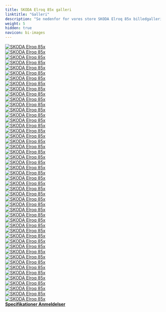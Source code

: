 ```yaml
---
title: SKODA Elroq 85x galleri
linktitle: "Galleri"
description: "Se nedenfor for vores store SKODA Elroq 85x billedgalleri. Klik på billederne for versioner i høj opløsning."
weight: 5
hidden: true
navicon: bi-images
---
```

<!-- markdownlint-disable MD033 -->
<div class="row" id ="my-gallery">
	<div class="pswp-grid-item col-6 col-md-4">
		<a href="https://media.evkx.net/multimedia/models/skoda/elroq/elroq_85x/chargeport_1.jpg"
data-pswp-src="https://media.evkx.net/multimedia/models/skoda/elroq/elroq_85x/chargeport_1.jpg"
data-pswp-width="3000"
data-pswp-height="2001" 
target="_blank">
			<img src="https://media.evkx.net/multimedia/models/skoda/elroq/elroq_85x/chargeport_1_xst.jpg" alt="SKODA Elroq 85x" class="img-fluid " />
		</a>
	</div>
	<div class="pswp-grid-item col-6 col-md-4">
		<a href="https://media.evkx.net/multimedia/models/skoda/elroq/elroq_85x/charging_1.jpg"
data-pswp-src="https://media.evkx.net/multimedia/models/skoda/elroq/elroq_85x/charging_1.jpg"
data-pswp-width="3000"
data-pswp-height="2001" 
target="_blank">
			<img src="https://media.evkx.net/multimedia/models/skoda/elroq/elroq_85x/charging_1_xst.jpg" alt="SKODA Elroq 85x" class="img-fluid " />
		</a>
	</div>
	<div class="pswp-grid-item col-6 col-md-4">
		<a href="https://media.evkx.net/multimedia/models/skoda/elroq/elroq_85x/details_1.jpg"
data-pswp-src="https://media.evkx.net/multimedia/models/skoda/elroq/elroq_85x/details_1.jpg"
data-pswp-width="3000"
data-pswp-height="2001" 
target="_blank">
			<img src="https://media.evkx.net/multimedia/models/skoda/elroq/elroq_85x/details_1_xst.jpg" alt="SKODA Elroq 85x" class="img-fluid " />
		</a>
	</div>
	<div class="pswp-grid-item col-6 col-md-4">
		<a href="https://media.evkx.net/multimedia/models/skoda/elroq/elroq_85x/details_2.jpg"
data-pswp-src="https://media.evkx.net/multimedia/models/skoda/elroq/elroq_85x/details_2.jpg"
data-pswp-width="3000"
data-pswp-height="2001" 
target="_blank">
			<img src="https://media.evkx.net/multimedia/models/skoda/elroq/elroq_85x/details_2_xst.jpg" alt="SKODA Elroq 85x" class="img-fluid " />
		</a>
	</div>
	<div class="pswp-grid-item col-6 col-md-4">
		<a href="https://media.evkx.net/multimedia/models/skoda/elroq/elroq_85x/details_3.jpg"
data-pswp-src="https://media.evkx.net/multimedia/models/skoda/elroq/elroq_85x/details_3.jpg"
data-pswp-width="3000"
data-pswp-height="2001" 
target="_blank">
			<img src="https://media.evkx.net/multimedia/models/skoda/elroq/elroq_85x/details_3_xst.jpg" alt="SKODA Elroq 85x" class="img-fluid " />
		</a>
	</div>
	<div class="pswp-grid-item col-6 col-md-4">
		<a href="https://media.evkx.net/multimedia/models/skoda/elroq/elroq_85x/details_4.jpg"
data-pswp-src="https://media.evkx.net/multimedia/models/skoda/elroq/elroq_85x/details_4.jpg"
data-pswp-width="3000"
data-pswp-height="2001" 
target="_blank">
			<img src="https://media.evkx.net/multimedia/models/skoda/elroq/elroq_85x/details_4_xst.jpg" alt="SKODA Elroq 85x" class="img-fluid " />
		</a>
	</div>
	<div class="pswp-grid-item col-6 col-md-4">
		<a href="https://media.evkx.net/multimedia/models/skoda/elroq/elroq_85x/details_5.jpg"
data-pswp-src="https://media.evkx.net/multimedia/models/skoda/elroq/elroq_85x/details_5.jpg"
data-pswp-width="3000"
data-pswp-height="1998" 
target="_blank">
			<img src="https://media.evkx.net/multimedia/models/skoda/elroq/elroq_85x/details_5_xst.jpg" alt="SKODA Elroq 85x" class="img-fluid " />
		</a>
	</div>
	<div class="pswp-grid-item col-6 col-md-4">
		<a href="https://media.evkx.net/multimedia/models/skoda/elroq/elroq_85x/details_6.jpg"
data-pswp-src="https://media.evkx.net/multimedia/models/skoda/elroq/elroq_85x/details_6.jpg"
data-pswp-width="3000"
data-pswp-height="2001" 
target="_blank">
			<img src="https://media.evkx.net/multimedia/models/skoda/elroq/elroq_85x/details_6_xst.jpg" alt="SKODA Elroq 85x" class="img-fluid " />
		</a>
	</div>
	<div class="pswp-grid-item col-6 col-md-4">
		<a href="https://media.evkx.net/multimedia/models/skoda/elroq/elroq_85x/details_7.jpg"
data-pswp-src="https://media.evkx.net/multimedia/models/skoda/elroq/elroq_85x/details_7.jpg"
data-pswp-width="3000"
data-pswp-height="2001" 
target="_blank">
			<img src="https://media.evkx.net/multimedia/models/skoda/elroq/elroq_85x/details_7_xst.jpg" alt="SKODA Elroq 85x" class="img-fluid " />
		</a>
	</div>
	<div class="pswp-grid-item col-6 col-md-4">
		<a href="https://media.evkx.net/multimedia/models/skoda/elroq/elroq_85x/exterior_1.jpg"
data-pswp-src="https://media.evkx.net/multimedia/models/skoda/elroq/elroq_85x/exterior_1.jpg"
data-pswp-width="3000"
data-pswp-height="1687" 
target="_blank">
			<img src="https://media.evkx.net/multimedia/models/skoda/elroq/elroq_85x/exterior_1_xst.jpg" alt="SKODA Elroq 85x" class="img-fluid " />
		</a>
	</div>
	<div class="pswp-grid-item col-6 col-md-4">
		<a href="https://media.evkx.net/multimedia/models/skoda/elroq/elroq_85x/exterior_2.jpg"
data-pswp-src="https://media.evkx.net/multimedia/models/skoda/elroq/elroq_85x/exterior_2.jpg"
data-pswp-width="3000"
data-pswp-height="2001" 
target="_blank">
			<img src="https://media.evkx.net/multimedia/models/skoda/elroq/elroq_85x/exterior_2_xst.jpg" alt="SKODA Elroq 85x" class="img-fluid " />
		</a>
	</div>
	<div class="pswp-grid-item col-6 col-md-4">
		<a href="https://media.evkx.net/multimedia/models/skoda/elroq/elroq_85x/exterior_3.jpg"
data-pswp-src="https://media.evkx.net/multimedia/models/skoda/elroq/elroq_85x/exterior_3.jpg"
data-pswp-width="3000"
data-pswp-height="2001" 
target="_blank">
			<img src="https://media.evkx.net/multimedia/models/skoda/elroq/elroq_85x/exterior_3_xst.jpg" alt="SKODA Elroq 85x" class="img-fluid " />
		</a>
	</div>
	<div class="pswp-grid-item col-6 col-md-4">
		<a href="https://media.evkx.net/multimedia/models/skoda/elroq/elroq_85x/exterior_4.jpg"
data-pswp-src="https://media.evkx.net/multimedia/models/skoda/elroq/elroq_85x/exterior_4.jpg"
data-pswp-width="3000"
data-pswp-height="2001" 
target="_blank">
			<img src="https://media.evkx.net/multimedia/models/skoda/elroq/elroq_85x/exterior_4_xst.jpg" alt="SKODA Elroq 85x" class="img-fluid " />
		</a>
	</div>
	<div class="pswp-grid-item col-6 col-md-4">
		<a href="https://media.evkx.net/multimedia/models/skoda/elroq/elroq_85x/exterior_5.jpg"
data-pswp-src="https://media.evkx.net/multimedia/models/skoda/elroq/elroq_85x/exterior_5.jpg"
data-pswp-width="3000"
data-pswp-height="2001" 
target="_blank">
			<img src="https://media.evkx.net/multimedia/models/skoda/elroq/elroq_85x/exterior_5_xst.jpg" alt="SKODA Elroq 85x" class="img-fluid " />
		</a>
	</div>
	<div class="pswp-grid-item col-6 col-md-4">
		<a href="https://media.evkx.net/multimedia/models/skoda/elroq/elroq_85x/exterior_6.jpg"
data-pswp-src="https://media.evkx.net/multimedia/models/skoda/elroq/elroq_85x/exterior_6.jpg"
data-pswp-width="3000"
data-pswp-height="2000" 
target="_blank">
			<img src="https://media.evkx.net/multimedia/models/skoda/elroq/elroq_85x/exterior_6_xst.jpg" alt="SKODA Elroq 85x" class="img-fluid " />
		</a>
	</div>
	<div class="pswp-grid-item col-6 col-md-4">
		<a href="https://media.evkx.net/multimedia/models/skoda/elroq/elroq_85x/exterior_7.jpg"
data-pswp-src="https://media.evkx.net/multimedia/models/skoda/elroq/elroq_85x/exterior_7.jpg"
data-pswp-width="3000"
data-pswp-height="1687" 
target="_blank">
			<img src="https://media.evkx.net/multimedia/models/skoda/elroq/elroq_85x/exterior_7_xst.jpg" alt="SKODA Elroq 85x" class="img-fluid " />
		</a>
	</div>
	<div class="pswp-grid-item col-6 col-md-4">
		<a href="https://media.evkx.net/multimedia/models/skoda/elroq/elroq_85x/exterior_8.jpg"
data-pswp-src="https://media.evkx.net/multimedia/models/skoda/elroq/elroq_85x/exterior_8.jpg"
data-pswp-width="3000"
data-pswp-height="1687" 
target="_blank">
			<img src="https://media.evkx.net/multimedia/models/skoda/elroq/elroq_85x/exterior_8_xst.jpg" alt="SKODA Elroq 85x" class="img-fluid " />
		</a>
	</div>
	<div class="pswp-grid-item col-6 col-md-4">
		<a href="https://media.evkx.net/multimedia/models/skoda/elroq/elroq_85x/exterior_9.jpg"
data-pswp-src="https://media.evkx.net/multimedia/models/skoda/elroq/elroq_85x/exterior_9.jpg"
data-pswp-width="3000"
data-pswp-height="1687" 
target="_blank">
			<img src="https://media.evkx.net/multimedia/models/skoda/elroq/elroq_85x/exterior_9_xst.jpg" alt="SKODA Elroq 85x" class="img-fluid " />
		</a>
	</div>
	<div class="pswp-grid-item col-6 col-md-4">
		<a href="https://media.evkx.net/multimedia/models/skoda/elroq/elroq_85x/frontseats_1.jpg"
data-pswp-src="https://media.evkx.net/multimedia/models/skoda/elroq/elroq_85x/frontseats_1.jpg"
data-pswp-width="3000"
data-pswp-height="2001" 
target="_blank">
			<img src="https://media.evkx.net/multimedia/models/skoda/elroq/elroq_85x/frontseats_1_xst.jpg" alt="SKODA Elroq 85x" class="img-fluid " />
		</a>
	</div>
	<div class="pswp-grid-item col-6 col-md-4">
		<a href="https://media.evkx.net/multimedia/models/skoda/elroq/elroq_85x/frontseats_2.jpg"
data-pswp-src="https://media.evkx.net/multimedia/models/skoda/elroq/elroq_85x/frontseats_2.jpg"
data-pswp-width="3000"
data-pswp-height="2001" 
target="_blank">
			<img src="https://media.evkx.net/multimedia/models/skoda/elroq/elroq_85x/frontseats_2_xst.jpg" alt="SKODA Elroq 85x" class="img-fluid " />
		</a>
	</div>
	<div class="pswp-grid-item col-6 col-md-4">
		<a href="https://media.evkx.net/multimedia/models/skoda/elroq/elroq_85x/frontseats_3.jpg"
data-pswp-src="https://media.evkx.net/multimedia/models/skoda/elroq/elroq_85x/frontseats_3.jpg"
data-pswp-width="3000"
data-pswp-height="2001" 
target="_blank">
			<img src="https://media.evkx.net/multimedia/models/skoda/elroq/elroq_85x/frontseats_3_xst.jpg" alt="SKODA Elroq 85x" class="img-fluid " />
		</a>
	</div>
	<div class="pswp-grid-item col-6 col-md-4">
		<a href="https://media.evkx.net/multimedia/models/skoda/elroq/elroq_85x/headlights_1.jpg"
data-pswp-src="https://media.evkx.net/multimedia/models/skoda/elroq/elroq_85x/headlights_1.jpg"
data-pswp-width="3000"
data-pswp-height="2001" 
target="_blank">
			<img src="https://media.evkx.net/multimedia/models/skoda/elroq/elroq_85x/headlights_1_xst.jpg" alt="SKODA Elroq 85x" class="img-fluid " />
		</a>
	</div>
	<div class="pswp-grid-item col-6 col-md-4">
		<a href="https://media.evkx.net/multimedia/models/skoda/elroq/elroq_85x/headlights_2.jpg"
data-pswp-src="https://media.evkx.net/multimedia/models/skoda/elroq/elroq_85x/headlights_2.jpg"
data-pswp-width="3000"
data-pswp-height="2001" 
target="_blank">
			<img src="https://media.evkx.net/multimedia/models/skoda/elroq/elroq_85x/headlights_2_xst.jpg" alt="SKODA Elroq 85x" class="img-fluid " />
		</a>
	</div>
	<div class="pswp-grid-item col-6 col-md-4">
		<a href="https://media.evkx.net/multimedia/models/skoda/elroq/elroq_85x/interior_1.jpg"
data-pswp-src="https://media.evkx.net/multimedia/models/skoda/elroq/elroq_85x/interior_1.jpg"
data-pswp-width="3000"
data-pswp-height="1912" 
target="_blank">
			<img src="https://media.evkx.net/multimedia/models/skoda/elroq/elroq_85x/interior_1_xst.jpg" alt="SKODA Elroq 85x" class="img-fluid " />
		</a>
	</div>
	<div class="pswp-grid-item col-6 col-md-4">
		<a href="https://media.evkx.net/multimedia/models/skoda/elroq/elroq_85x/interior_2.jpg"
data-pswp-src="https://media.evkx.net/multimedia/models/skoda/elroq/elroq_85x/interior_2.jpg"
data-pswp-width="3000"
data-pswp-height="1916" 
target="_blank">
			<img src="https://media.evkx.net/multimedia/models/skoda/elroq/elroq_85x/interior_2_xst.jpg" alt="SKODA Elroq 85x" class="img-fluid " />
		</a>
	</div>
	<div class="pswp-grid-item col-6 col-md-4">
		<a href="https://media.evkx.net/multimedia/models/skoda/elroq/elroq_85x/interior_3.jpg"
data-pswp-src="https://media.evkx.net/multimedia/models/skoda/elroq/elroq_85x/interior_3.jpg"
data-pswp-width="3000"
data-pswp-height="1894" 
target="_blank">
			<img src="https://media.evkx.net/multimedia/models/skoda/elroq/elroq_85x/interior_3_xst.jpg" alt="SKODA Elroq 85x" class="img-fluid " />
		</a>
	</div>
	<div class="pswp-grid-item col-6 col-md-4">
		<a href="https://media.evkx.net/multimedia/models/skoda/elroq/elroq_85x/main_1.jpg"
data-pswp-src="https://media.evkx.net/multimedia/models/skoda/elroq/elroq_85x/main_1.jpg"
data-pswp-width="3000"
data-pswp-height="1687" 
target="_blank">
			<img src="https://media.evkx.net/multimedia/models/skoda/elroq/elroq_85x/main_1_xst.jpg" alt="SKODA Elroq 85x" class="img-fluid " />
		</a>
	</div>
	<div class="pswp-grid-item col-6 col-md-4">
		<a href="https://media.evkx.net/multimedia/models/skoda/elroq/elroq_85x/rearlights_1.jpg"
data-pswp-src="https://media.evkx.net/multimedia/models/skoda/elroq/elroq_85x/rearlights_1.jpg"
data-pswp-width="3000"
data-pswp-height="2001" 
target="_blank">
			<img src="https://media.evkx.net/multimedia/models/skoda/elroq/elroq_85x/rearlights_1_xst.jpg" alt="SKODA Elroq 85x" class="img-fluid " />
		</a>
	</div>
	<div class="pswp-grid-item col-6 col-md-4">
		<a href="https://media.evkx.net/multimedia/models/skoda/elroq/elroq_85x/rearlights_2.jpg"
data-pswp-src="https://media.evkx.net/multimedia/models/skoda/elroq/elroq_85x/rearlights_2.jpg"
data-pswp-width="3000"
data-pswp-height="2001" 
target="_blank">
			<img src="https://media.evkx.net/multimedia/models/skoda/elroq/elroq_85x/rearlights_2_xst.jpg" alt="SKODA Elroq 85x" class="img-fluid " />
		</a>
	</div>
	<div class="pswp-grid-item col-6 col-md-4">
		<a href="https://media.evkx.net/multimedia/models/skoda/elroq/elroq_85x/screens_1.jpg"
data-pswp-src="https://media.evkx.net/multimedia/models/skoda/elroq/elroq_85x/screens_1.jpg"
data-pswp-width="3000"
data-pswp-height="2001" 
target="_blank">
			<img src="https://media.evkx.net/multimedia/models/skoda/elroq/elroq_85x/screens_1_xst.jpg" alt="SKODA Elroq 85x" class="img-fluid " />
		</a>
	</div>
	<div class="pswp-grid-item col-6 col-md-4">
		<a href="https://media.evkx.net/multimedia/models/skoda/elroq/elroq_85x/screens_2.jpg"
data-pswp-src="https://media.evkx.net/multimedia/models/skoda/elroq/elroq_85x/screens_2.jpg"
data-pswp-width="3000"
data-pswp-height="2001" 
target="_blank">
			<img src="https://media.evkx.net/multimedia/models/skoda/elroq/elroq_85x/screens_2_xst.jpg" alt="SKODA Elroq 85x" class="img-fluid " />
		</a>
	</div>
	<div class="pswp-grid-item col-6 col-md-4">
		<a href="https://media.evkx.net/multimedia/models/skoda/elroq/elroq_85x/screens_3.jpg"
data-pswp-src="https://media.evkx.net/multimedia/models/skoda/elroq/elroq_85x/screens_3.jpg"
data-pswp-width="3000"
data-pswp-height="2001" 
target="_blank">
			<img src="https://media.evkx.net/multimedia/models/skoda/elroq/elroq_85x/screens_3_xst.jpg" alt="SKODA Elroq 85x" class="img-fluid " />
		</a>
	</div>
	<div class="pswp-grid-item col-6 col-md-4">
		<a href="https://media.evkx.net/multimedia/models/skoda/elroq/elroq_85x/screens_4.jpg"
data-pswp-src="https://media.evkx.net/multimedia/models/skoda/elroq/elroq_85x/screens_4.jpg"
data-pswp-width="3000"
data-pswp-height="2068" 
target="_blank">
			<img src="https://media.evkx.net/multimedia/models/skoda/elroq/elroq_85x/screens_4_xst.jpg" alt="SKODA Elroq 85x" class="img-fluid " />
		</a>
	</div>
	<div class="pswp-grid-item col-6 col-md-4">
		<a href="https://media.evkx.net/multimedia/models/skoda/elroq/elroq_85x/screens_5.jpg"
data-pswp-src="https://media.evkx.net/multimedia/models/skoda/elroq/elroq_85x/screens_5.jpg"
data-pswp-width="3000"
data-pswp-height="2001" 
target="_blank">
			<img src="https://media.evkx.net/multimedia/models/skoda/elroq/elroq_85x/screens_5_xst.jpg" alt="SKODA Elroq 85x" class="img-fluid " />
		</a>
	</div>
	<div class="pswp-grid-item col-6 col-md-4">
		<a href="https://media.evkx.net/multimedia/models/skoda/elroq/elroq_85x/secondrowseats_1.jpg"
data-pswp-src="https://media.evkx.net/multimedia/models/skoda/elroq/elroq_85x/secondrowseats_1.jpg"
data-pswp-width="3000"
data-pswp-height="2001" 
target="_blank">
			<img src="https://media.evkx.net/multimedia/models/skoda/elroq/elroq_85x/secondrowseats_1_xst.jpg" alt="SKODA Elroq 85x" class="img-fluid " />
		</a>
	</div>
	<div class="pswp-grid-item col-6 col-md-4">
		<a href="https://media.evkx.net/multimedia/models/skoda/elroq/elroq_85x/secondrowseats_2.jpg"
data-pswp-src="https://media.evkx.net/multimedia/models/skoda/elroq/elroq_85x/secondrowseats_2.jpg"
data-pswp-width="3000"
data-pswp-height="2001" 
target="_blank">
			<img src="https://media.evkx.net/multimedia/models/skoda/elroq/elroq_85x/secondrowseats_2_xst.jpg" alt="SKODA Elroq 85x" class="img-fluid " />
		</a>
	</div>
	<div class="pswp-grid-item col-6 col-md-4">
		<a href="https://media.evkx.net/multimedia/models/skoda/elroq/elroq_85x/secondrowseats_3.jpg"
data-pswp-src="https://media.evkx.net/multimedia/models/skoda/elroq/elroq_85x/secondrowseats_3.jpg"
data-pswp-width="3000"
data-pswp-height="2001" 
target="_blank">
			<img src="https://media.evkx.net/multimedia/models/skoda/elroq/elroq_85x/secondrowseats_3_xst.jpg" alt="SKODA Elroq 85x" class="img-fluid " />
		</a>
	</div>
	<div class="pswp-grid-item col-6 col-md-4">
		<a href="https://media.evkx.net/multimedia/models/skoda/elroq/elroq_85x/steeringwheel_1.jpg"
data-pswp-src="https://media.evkx.net/multimedia/models/skoda/elroq/elroq_85x/steeringwheel_1.jpg"
data-pswp-width="3000"
data-pswp-height="2001" 
target="_blank">
			<img src="https://media.evkx.net/multimedia/models/skoda/elroq/elroq_85x/steeringwheel_1_xst.jpg" alt="SKODA Elroq 85x" class="img-fluid " />
		</a>
	</div>
	<div class="pswp-grid-item col-6 col-md-4">
		<a href="https://media.evkx.net/multimedia/models/skoda/elroq/elroq_85x/trunk_1.jpg"
data-pswp-src="https://media.evkx.net/multimedia/models/skoda/elroq/elroq_85x/trunk_1.jpg"
data-pswp-width="3000"
data-pswp-height="1744" 
target="_blank">
			<img src="https://media.evkx.net/multimedia/models/skoda/elroq/elroq_85x/trunk_1_xst.jpg" alt="SKODA Elroq 85x" class="img-fluid " />
		</a>
	</div>
	<div class="pswp-grid-item col-6 col-md-4">
		<a href="https://media.evkx.net/multimedia/models/skoda/elroq/elroq_85x/trunk_2.jpg"
data-pswp-src="https://media.evkx.net/multimedia/models/skoda/elroq/elroq_85x/trunk_2.jpg"
data-pswp-width="3000"
data-pswp-height="1744" 
target="_blank">
			<img src="https://media.evkx.net/multimedia/models/skoda/elroq/elroq_85x/trunk_2_xst.jpg" alt="SKODA Elroq 85x" class="img-fluid " />
		</a>
	</div>
	<div class="pswp-grid-item col-6 col-md-4">
		<a href="https://media.evkx.net/multimedia/models/skoda/elroq/elroq_85x/trunk_3.jpg"
data-pswp-src="https://media.evkx.net/multimedia/models/skoda/elroq/elroq_85x/trunk_3.jpg"
data-pswp-width="3000"
data-pswp-height="1744" 
target="_blank">
			<img src="https://media.evkx.net/multimedia/models/skoda/elroq/elroq_85x/trunk_3_xst.jpg" alt="SKODA Elroq 85x" class="img-fluid " />
		</a>
	</div>
	<div class="pswp-grid-item col-6 col-md-4">
		<a href="https://media.evkx.net/multimedia/models/skoda/elroq/elroq_85x/trunk_4.jpg"
data-pswp-src="https://media.evkx.net/multimedia/models/skoda/elroq/elroq_85x/trunk_4.jpg"
data-pswp-width="3000"
data-pswp-height="1744" 
target="_blank">
			<img src="https://media.evkx.net/multimedia/models/skoda/elroq/elroq_85x/trunk_4_xst.jpg" alt="SKODA Elroq 85x" class="img-fluid " />
		</a>
	</div>
	<div class="pswp-grid-item col-6 col-md-4">
		<a href="https://media.evkx.net/multimedia/models/skoda/elroq/elroq_85x/trunk_5.jpg"
data-pswp-src="https://media.evkx.net/multimedia/models/skoda/elroq/elroq_85x/trunk_5.jpg"
data-pswp-width="3000"
data-pswp-height="1744" 
target="_blank">
			<img src="https://media.evkx.net/multimedia/models/skoda/elroq/elroq_85x/trunk_5_xst.jpg" alt="SKODA Elroq 85x" class="img-fluid " />
		</a>
	</div>
	<div class="pswp-grid-item col-6 col-md-4">
		<a href="https://media.evkx.net/multimedia/models/skoda/elroq/elroq_85x/trunk_6.jpg"
data-pswp-src="https://media.evkx.net/multimedia/models/skoda/elroq/elroq_85x/trunk_6.jpg"
data-pswp-width="3000"
data-pswp-height="1744" 
target="_blank">
			<img src="https://media.evkx.net/multimedia/models/skoda/elroq/elroq_85x/trunk_6_xst.jpg" alt="SKODA Elroq 85x" class="img-fluid " />
		</a>
	</div>
	<div class="pswp-grid-item col-6 col-md-4">
		<a href="https://media.evkx.net/multimedia/models/skoda/elroq/elroq_85x/trunk_7.jpg"
data-pswp-src="https://media.evkx.net/multimedia/models/skoda/elroq/elroq_85x/trunk_7.jpg"
data-pswp-width="3000"
data-pswp-height="2001" 
target="_blank">
			<img src="https://media.evkx.net/multimedia/models/skoda/elroq/elroq_85x/trunk_7_xst.jpg" alt="SKODA Elroq 85x" class="img-fluid " />
		</a>
	</div>
	<div class="pswp-grid-item col-6 col-md-4">
		<a href="https://media.evkx.net/multimedia/models/skoda/elroq/elroq_85x/trunk_8.jpg"
data-pswp-src="https://media.evkx.net/multimedia/models/skoda/elroq/elroq_85x/trunk_8.jpg"
data-pswp-width="3000"
data-pswp-height="1744" 
target="_blank">
			<img src="https://media.evkx.net/multimedia/models/skoda/elroq/elroq_85x/trunk_8_xst.jpg" alt="SKODA Elroq 85x" class="img-fluid " />
		</a>
	</div>
	<div class="pswp-grid-item col-6 col-md-4">
		<a href="https://media.evkx.net/multimedia/models/skoda/elroq/elroq_85x/wheels_1.jpg"
data-pswp-src="https://media.evkx.net/multimedia/models/skoda/elroq/elroq_85x/wheels_1.jpg"
data-pswp-width="3000"
data-pswp-height="2001" 
target="_blank">
			<img src="https://media.evkx.net/multimedia/models/skoda/elroq/elroq_85x/wheels_1_xst.jpg" alt="SKODA Elroq 85x" class="img-fluid " />
		</a>
	</div>
	<div class="pswp-grid-item col-6 col-md-4">
		<a href="https://media.evkx.net/multimedia/models/skoda/elroq/elroq_85x/wheels_2.jpg"
data-pswp-src="https://media.evkx.net/multimedia/models/skoda/elroq/elroq_85x/wheels_2.jpg"
data-pswp-width="3000"
data-pswp-height="2001" 
target="_blank">
			<img src="https://media.evkx.net/multimedia/models/skoda/elroq/elroq_85x/wheels_2_xst.jpg" alt="SKODA Elroq 85x" class="img-fluid " />
		</a>
	</div>
	<div class="pswp-grid-item col-6 col-md-4">
		<a href="https://media.evkx.net/multimedia/models/skoda/elroq/elroq_85x/wheels_3.jpg"
data-pswp-src="https://media.evkx.net/multimedia/models/skoda/elroq/elroq_85x/wheels_3.jpg"
data-pswp-width="3000"
data-pswp-height="2001" 
target="_blank">
			<img src="https://media.evkx.net/multimedia/models/skoda/elroq/elroq_85x/wheels_3_xst.jpg" alt="SKODA Elroq 85x" class="img-fluid " />
		</a>
	</div>
</div>
<script type="module">
  import PhotoSwipeLightbox from '/js/photoswipe-lightbox.esm.js';
    const lightbox = new PhotoSwipeLightbox({
       gallery: '#my-gallery',
        children: 'a',
        pswpModule: () => import('/js/photoswipe.esm.js')
    });
lightbox.init();
</script>
<div class="mt-3 mb-3">
<a href="../specifications/" class="text-decoration-none text-black">
<strong><i class="bi-arrow-left"></i> Specifikationer </strong>
</a>
<a href="../reviews/" class="text-decoration-none text-black float-end">
<strong>Anmeldelser <i class="bi-arrow-right"></i></strong>
</a>
</div>
